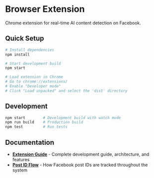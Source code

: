 # Browser Extension

Chrome extension for real-time AI content detection on Facebook.

## Quick Setup

```bash
# Install dependencies
npm install

# Start development build
npm start

# Load extension in Chrome
# Go to chrome://extensions/
# Enable "Developer mode"
# Click "Load unpacked" and select the 'dist' directory
```

## Development

```bash
npm start        # Development build with watch mode
npm run build    # Production build
npm test         # Run tests
```

## Documentation

- **[Extension Guide](../docs/extension-guide.md)** - Complete development guide, architecture, and features
- **[Post ID Flow](../docs/post-id-flow.md)** - How Facebook post IDs are tracked throughout the system